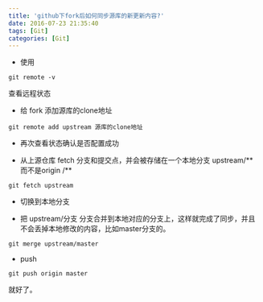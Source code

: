```yaml
---
title: 'github下fork后如何同步源库的新更新内容?'
date: 2016-07-23 21:35:40
tags: [Git]
categories: [Git]
---
```


* 使用
```
git remote -v
```
查看远程状态

* 给 fork 添加源库的clone地址
```
git remote add upstream 源库的clone地址
```

* 再次查看状态确认是否配置成功

* 从上源仓库 fetch 分支和提交点，并会被存储在一个本地分支 upstream/** 而不是origin /**
```
git fetch upstream
```

* 切换到本地分支

* 把 upstream/分支 分支合并到本地对应的分支上，这样就完成了同步，并且不会丢掉本地修改的内容，比如master分支的。
```
git merge upstream/master
```

* push
```
git push origin master
```
就好了。
